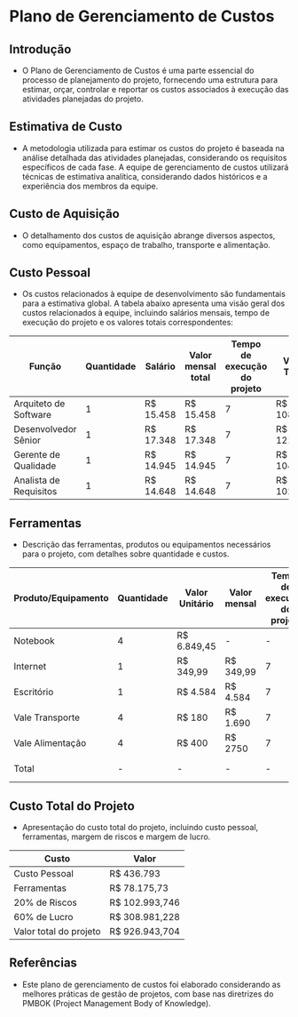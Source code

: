# Plano de Gerenciamento de Custos

## Introdução
- O Plano de Gerenciamento de Custos é uma parte essencial do processo de planejamento do projeto, fornecendo uma estrutura para estimar, orçar, controlar e reportar os custos associados à execução das atividades planejadas do projeto.

## Estimativa de Custo
- A metodologia utilizada para estimar os custos do projeto é baseada na análise detalhada das atividades planejadas, considerando os requisitos específicos de cada fase. A equipe de gerenciamento de custos utilizará técnicas de estimativa analítica, considerando dados históricos e a experiência dos membros da equipe.

## Custo de Aquisição
- O detalhamento dos custos de aquisição abrange diversos aspectos, como equipamentos, espaço de trabalho, transporte e alimentação.

## Custo Pessoal
- Os custos relacionados à equipe de desenvolvimento são fundamentais para a estimativa global. A tabela abaixo apresenta uma visão geral dos custos relacionados à equipe, incluindo salários mensais, tempo de execução do projeto e os valores totais correspondentes:

| Função                  | Quantidade | Salário     | Valor mensal total | Tempo de execução do projeto | Valor Total   |
|-------------------------|------------|------------|---------------------|------------------------------|---------------|
| Arquiteto de Software | 1          | R$ 15.458     | R$ 15.458            | 7                            | R$ 108.206    |
| Desenvolvedor Sênior | 1          | R$ 17.348     | R$ 17.348            | 7                            | R$ 121.436    |
| Gerente de Qualidade | 1          | R$ 14.945     | R$ 14.945            | 7                            | R$ 104.615    |
| Analista de Requisitos | 1          | R$ 14.648     | R$ 14.648            | 7                            | R$ 102.536    |


## Ferramentas
- Descrição das ferramentas, produtos ou equipamentos necessários para o projeto, com detalhes sobre quantidade e custos.

| Produto/Equipamento | Quantidade | Valor Unitário | Valor mensal | Tempo de execução do projeto | Valor Total |
|---------------------|------------|----------------|--------------|-------------------------------|-------------|
| Notebook            | 4          | R$ 6.849,45    | -            | -                             | R$ 27.397,80 |
| Internet            | 1          | R$ 349,99      | R$ 349,99    | 7                           | R$ 2.449,93  |
| Escritório | 1 | R$ 4.584 | R$ 4.584 | 7 | R$ 32.088 |
| Vale Transporte | 4 | R$ 180 | R$ 1.690 | 7 | R$ 5.040 |
| Vale Alimentação | 4 | R$ 400 | R$ 2750 | 7 | R$ 11.200 |
| Total               | -          | -              | -            | -                           | R$ 78.175,73 |


## Custo Total do Projeto
- Apresentação do custo total do projeto, incluindo custo pessoal, ferramentas, margem de riscos e margem de lucro.

| Custo                       | Valor          |
|-----------------------------|-----------------|
| Custo Pessoal              | R$ 436.793      |
| Ferramentas                | R$ 78.175,73    |
| 20% de Riscos              | R$ 102.993,746   |
| 60% de Lucro               | R$ 308.981,228  |
| Valor total do projeto     | R$ 926.943,704  |


## Referências
- Este plano de gerenciamento de custos foi elaborado considerando as melhores práticas de gestão de projetos, com base nas diretrizes do PMBOK (Project Management Body of Knowledge).

